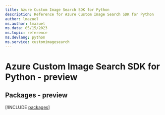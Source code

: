 ```yaml
---
title: Azure Custom Image Search SDK for Python
description: Reference for Azure Custom Image Search SDK for Python
author: lmazuel
ms.author: lmazuel
ms.data: 05/15/2023
ms.topic: reference
ms.devlang: python
ms.service: customimagesearch
---
```

# Azure Custom Image Search SDK for Python - preview
## Packages - preview
[!INCLUDE [packages](custom-image-search-index.md)]